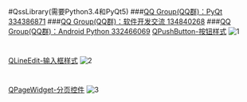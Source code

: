 #QssLibrary(需要Python3.4和PyQt5)
###[QQ Group(QQ群)：PyQt 334386871](http://shang.qq.com/wpa/qunwpa?idkey=32c97f52f285586aa17f8216de36a02ff2dc4f83d5e988c0bacb8227a27ed6f3 "PyQt 334386871")
###[QQ Group(QQ群)：软件开发交流 134840268](http://shang.qq.com/wpa/qunwpa?idkey=9917e86d88ff8911fe6d90e88a0e311a4afbcc70adf0f29ee636bec8207b9fc7 "软件开发交流群 134840268")
###[QQ Group(QQ群)：Android Python 332466069](http://shang.qq.com/wpa/qunwpa?idkey=9d68b0b4750a4002f46728af273f7e1a54dc521381c296f60d51961c43fe631d "Android Python 332466069")
[QPushButton-按钮样式](https://github.com/892768447/QssLibrary/blob/master/Screenshot/QPushButton.jpg "QPushButton-按钮样式")
![1](https://github.com/892768447/QssLibrary/blob/master/Screenshot/QPushButton.jpg)
#
[QLineEdit-输入框样式](https://github.com/892768447/QssLibrary/blob/master/Screenshot/QLineEdit.jpg "QLineEdit-输入框样式")
![2](https://github.com/892768447/QssLibrary/blob/master/Screenshot/QLineEdit.jpg)
#
[QPageWidget-分页控件](https://github.com/892768447/QssLibrary/blob/master/Screenshot/QPageWidget.jpg "QPageWidget-分页控件")
![3](https://github.com/892768447/QssLibrary/blob/master/Screenshot/QPageWidget.jpg)